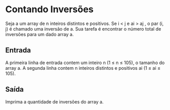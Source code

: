 # Contando Inversões
Seja a um array de n inteiros distintos e positivos. Se i < j e ai > aj , o par (i, j) é chamado uma inversão de a. Sua tarefa é encontrar o número total de inversões para um dado array a.

## Entrada
A primeira linha de entrada contem um inteiro n (1 ≤ n ≤ 105), o tamanho do array a. A segunda linha contem n inteiros distintos e positivos ai (1 ≤ ai ≤ 105).

## Saída
Imprima a quantidade de inversões do array a.